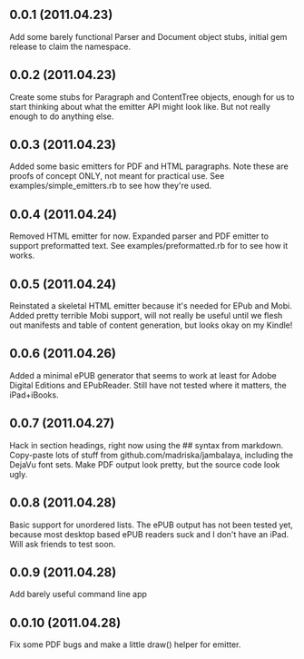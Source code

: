 ## 0.0.1 (2011.04.23)

Add some barely functional Parser and Document object stubs, initial gem release
to claim the namespace.

## 0.0.2 (2011.04.23)

Create some stubs for Paragraph and ContentTree objects, enough for us to start
thinking about what the emitter API might look like. But not really enough to do
anything else.

## 0.0.3 (2011.04.23)

Added some basic emitters for PDF and HTML paragraphs. Note these are proofs of
concept ONLY, not meant for practical use. See examples/simple_emitters.rb to
see how they're used.

## 0.0.4 (2011.04.24)

Removed HTML emitter for now. Expanded parser and PDF emitter to support
preformatted text. See examples/preformatted.rb for to see how it works.

## 0.0.5 (2011.04.24)

Reinstated a skeletal HTML emitter because it's needed for EPub and Mobi. Added
pretty terrible Mobi support, will not really be useful until we flesh out
manifests and table of content generation, but looks okay on my Kindle!

## 0.0.6 (2011.04.26)

Added a minimal ePUB generator that seems to work at least for Adobe Digital
Editions and EPubReader. Still have not tested where it matters, the
iPad+iBooks.

## 0.0.7 (2011.04.27)

Hack in section headings, right now using the ## syntax from markdown.
Copy-paste lots of stuff from github.com/madriska/jambalaya, including the
DejaVu font sets. Make PDF output look pretty, but the source code look ugly.

## 0.0.8 (2011.04.28)

Basic support for unordered lists. The ePUB output has not been tested yet,
because most desktop based ePUB readers suck and I don't have an iPad. Will ask
friends to test soon.

## 0.0.9 (2011.04.28)

Add barely useful command line app

## 0.0.10 (2011.04.28)

Fix some PDF bugs and make a little draw() helper for emitter.
